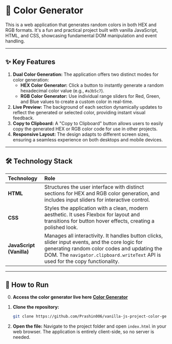 # 🎨 Color Generator

This is a web application that generates random colors in both HEX and RGB formats. It's a fun and practical project built with vanilla JavaScript, HTML, and CSS, showcasing fundamental DOM manipulation and event handling.

---

## ✨ Key Features

1. **Dual Color Generation:** The application offers two distinct modes for color generation:
    - **HEX Color Generator:** Click a button to instantly generate a random hexadecimal color value (e.g., `#a3b5c7`).
    - **RGB Color Generator:** Use individual range sliders for Red, Green, and Blue values to create a custom color in real-time.
2. **Live Preview:** The background of each section dynamically updates to reflect the generated or selected color, providing instant visual feedback.
3. **Copy to Clipboard:** A "Copy to Clipboard" button allows users to easily copy the generated HEX or RGB color code for use in other projects.
4. **Responsive Layout:** The design adapts to different screen sizes, ensuring a seamless experience on both desktops and mobile devices.

---

## 🛠️ Technology Stack

| Technology | Role |
| :--- | :--- |
| **HTML** | Structures the user interface with distinct sections for HEX and RGB color generation, and includes input sliders for interactive control. |
| **CSS** | Styles the application with a clean, modern aesthetic. It uses Flexbox for layout and transitions for button hover effects, creating a polished look. |
| **JavaScript (Vanilla)** | Manages all interactivity. It handles button clicks, slider input events, and the core logic for generating random color codes and updating the DOM. The `navigator.clipboard.writeText` API is used for the copy functionality. |

---

## 🚀 How to Run

0. **Access the color generator live here [Color Generator](https://prashin-tech-n-innov-color-generator.netlify.app/)**

1.  **Clone the repository:**
    ```bash
    git clone https://github.com/Prashin006/vanilla-js-project-color-generator.git
    ```
2.  **Open the file:**
    Navigate to the project folder and open `index.html` in your web browser. The application is entirely client-side, so no server is needed.

